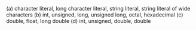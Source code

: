 (a) character literal, long character literal, string literal, string literal of wide characters
(b) int, unsigned, long, unsigned long, octal, hexadecimal
(c) double, float, long double
(d) int, unsigned, double, double
